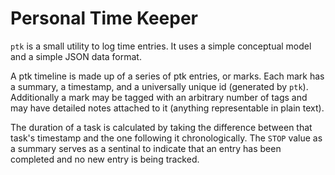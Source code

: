 # Personal Time Keeper

`ptk` is a small utility to log time entries. It uses a simple conceptual model
and a simple JSON data format.

A ptk timeline is made up of a series of ptk entries, or marks. Each mark has a
summary, a timestamp, and a universally unique id (generated by `ptk`).
Additionally a mark may be tagged with an arbitrary number of tags and may have
detailed notes attached to it (anything representable in plain text).

The duration of a task is calculated by taking the difference between that
task's timestamp and the one following it chronologically. The `STOP` value as
a summary serves as a sentinal to indicate that an entry has been completed
and no new entry is being tracked.
